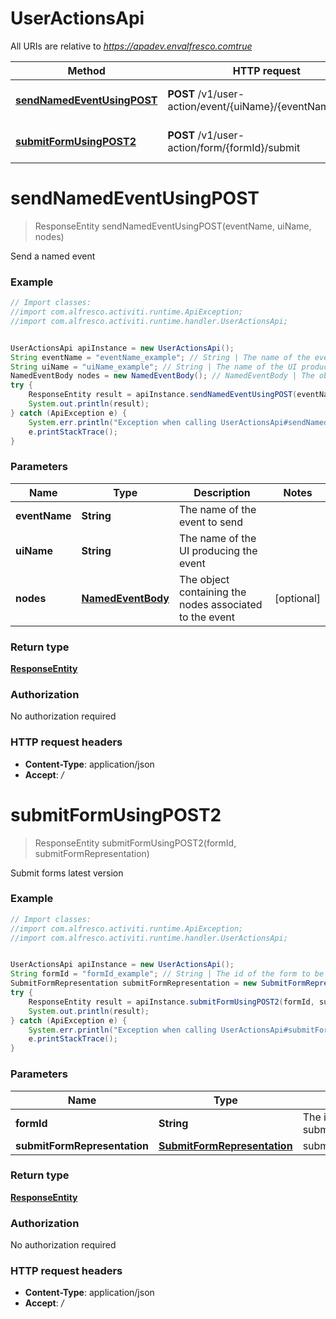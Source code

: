 # UserActionsApi

All URIs are relative to *https://apadev.envalfresco.comtrue*

Method | HTTP request | Description
------------- | ------------- | -------------
[**sendNamedEventUsingPOST**](UserActionsApi.md#sendNamedEventUsingPOST) | **POST** /v1/user-action/event/{uiName}/{eventName}/send | Send a named event
[**submitFormUsingPOST2**](UserActionsApi.md#submitFormUsingPOST2) | **POST** /v1/user-action/form/{formId}/submit | Submit forms latest version


<a name="sendNamedEventUsingPOST"></a>
# **sendNamedEventUsingPOST**
> ResponseEntity sendNamedEventUsingPOST(eventName, uiName, nodes)

Send a named event

### Example
```java
// Import classes:
//import com.alfresco.activiti.runtime.ApiException;
//import com.alfresco.activiti.runtime.handler.UserActionsApi;


UserActionsApi apiInstance = new UserActionsApi();
String eventName = "eventName_example"; // String | The name of the event to send
String uiName = "uiName_example"; // String | The name of the UI producing the event
NamedEventBody nodes = new NamedEventBody(); // NamedEventBody | The object containing the nodes associated to the event
try {
    ResponseEntity result = apiInstance.sendNamedEventUsingPOST(eventName, uiName, nodes);
    System.out.println(result);
} catch (ApiException e) {
    System.err.println("Exception when calling UserActionsApi#sendNamedEventUsingPOST");
    e.printStackTrace();
}
```

### Parameters

Name | Type | Description  | Notes
------------- | ------------- | ------------- | -------------
 **eventName** | **String**| The name of the event to send |
 **uiName** | **String**| The name of the UI producing the event |
 **nodes** | [**NamedEventBody**](NamedEventBody.md)| The object containing the nodes associated to the event | [optional]

### Return type

[**ResponseEntity**](ResponseEntity.md)

### Authorization

No authorization required

### HTTP request headers

 - **Content-Type**: application/json
 - **Accept**: */*

<a name="submitFormUsingPOST2"></a>
# **submitFormUsingPOST2**
> ResponseEntity submitFormUsingPOST2(formId, submitFormRepresentation)

Submit forms latest version

### Example
```java
// Import classes:
//import com.alfresco.activiti.runtime.ApiException;
//import com.alfresco.activiti.runtime.handler.UserActionsApi;


UserActionsApi apiInstance = new UserActionsApi();
String formId = "formId_example"; // String | The id of the form to be submitted
SubmitFormRepresentation submitFormRepresentation = new SubmitFormRepresentation(); // SubmitFormRepresentation | submitFormRepresentation
try {
    ResponseEntity result = apiInstance.submitFormUsingPOST2(formId, submitFormRepresentation);
    System.out.println(result);
} catch (ApiException e) {
    System.err.println("Exception when calling UserActionsApi#submitFormUsingPOST2");
    e.printStackTrace();
}
```

### Parameters

Name | Type | Description  | Notes
------------- | ------------- | ------------- | -------------
 **formId** | **String**| The id of the form to be submitted |
 **submitFormRepresentation** | [**SubmitFormRepresentation**](SubmitFormRepresentation.md)| submitFormRepresentation |

### Return type

[**ResponseEntity**](ResponseEntity.md)

### Authorization

No authorization required

### HTTP request headers

 - **Content-Type**: application/json
 - **Accept**: */*

